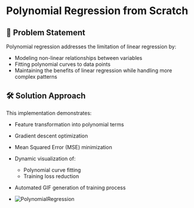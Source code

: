 # Polynomial Regression from Scratch  

## 📌 Problem Statement  
Polynomial regression addresses the limitation of linear regression by:  
- Modeling non-linear relationships between variables  
- Fitting polynomial curves to data points  
- Maintaining the benefits of linear regression while handling more complex patterns  

## 🛠 Solution Approach  
This implementation demonstrates:  
- Feature transformation into polynomial terms  
- Gradient descent optimization  
- Mean Squared Error (MSE) minimization  
- Dynamic visualization of:  
  - Polynomial curve fitting  
  - Training loss reduction  
- Automated GIF generation of training process

- ![PolynomialRegression](https://github.com/user-attachments/assets/aaaf0069-4da3-48c6-9354-748368c26510)
